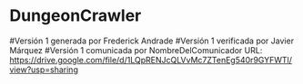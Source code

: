 # DungeonCrawler
#Versión 1 generada por Frederick Andrade
#Versión 1 verificada por Javier Márquez
#Versión 1 comunicada por NombreDelComunicador
URL: https://drive.google.com/file/d/1LQpRENJcQLVvMc7ZTenEg540r9GYFWTl/view?usp=sharing
#
#
#
#
